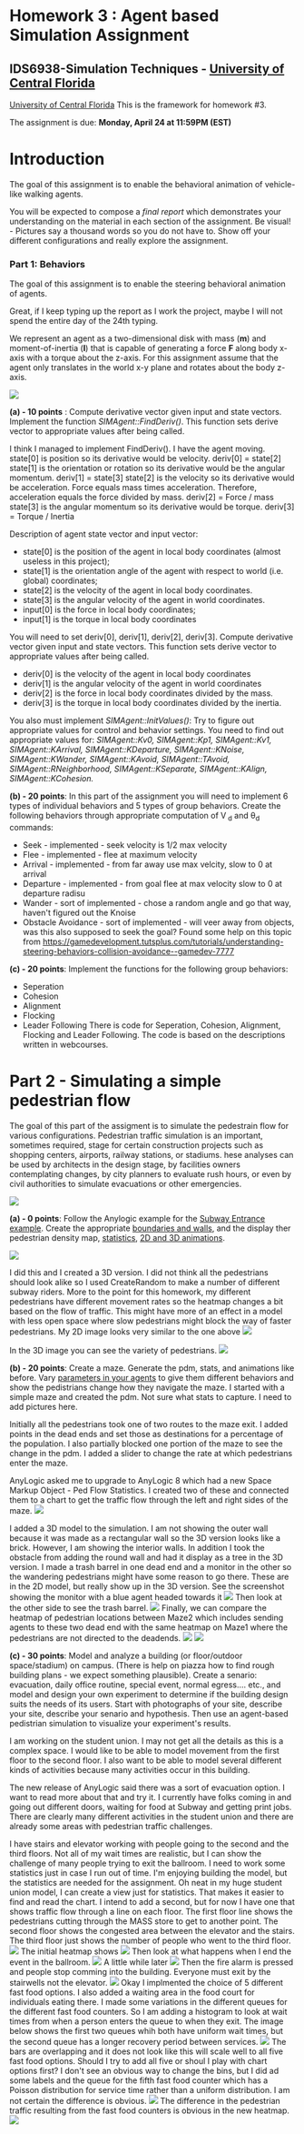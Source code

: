 # Homework 3 : Agent based Simulation Assignment 

## IDS6938-Simulation Techniques - [University of Central Florida](http://www.ist.ucf.edu/grad/)

[University of Central Florida](http://www.ist.ucf.edu/grad/)
This is the framework for homework #3. 

The assignment is due: **Monday, April  24 at 11:59PM (EST)**

# Introduction
The goal of this assignment is to enable the behavioral animation of vehicle-like walking agents. 

You will be expected to compose a *final report* which demonstrates your understanding on the material in each section of the assignment. Be visual! - Pictures say a thousand words so you do not have to. Show off your different configurations and really explore the assignment.


### Part 1: Behaviors

The goal of this assignment is to enable the steering behavioral animation of agents.

Great, if I keep typing up the report as I work the project, maybe I will not spend the entire day of the 24th typing.

We represent an agent as a two-dimensional disk with mass (**m**) and moment-of-inertia (**I**) that is capable of generating a force **F** along body x-axis with a torque about the z-axis. For this assignment assume that the agent only translates in the world x-y plane and rotates about the body z-axis.

![](images/behavior.png?raw=true)

**(a) - 10 points** : Compute derivative vector given input and state vectors. Implement the function *SIMAgent::FindDeriv()*. This function sets derive vector to appropriate values after being called.

I think I managed to implement FindDeriv().  I have the agent moving.
state[0] is position so its derivative would be velocity.  deriv[0] = state[2]
state[1] is the orientation or rotation so its derivative would be the angular momentum.  deriv[1] = state[3]
state[2] is the velocity so its derivative would be acceleration.  Force equals mass times acceleration.  Therefore, acceleration equals the force divided by mass.  deriv[2] = Force / mass
state[3] is the angular momentum so its derivative would be torque.  deriv[3] = Torque / Inertia

Description of agent state vector and input vector:  
* state[0] is the position of the agent in local body coordinates (almost useless in this project);  
* state[1] is the orientation angle of the agent with respect to world (i.e. global) coordinates;  
* state[2] is the velocity of the agent  in local body coordinates.  
* state[3] is the angular velocity of the agent in world coordinates. 
* input[0] is the force in local body coordinates;  
* input[1] is the torque in local body coordinates

You will need to set deriv[0], deriv[1], deriv[2], deriv[3]. Compute derivative vector given input and state vectors. This function sets derive vector to appropriate values after being called. 
* deriv[0] is the velocity of the agent  in local body coordinates
* deriv[1] is the angular velocity of the agent in world coordinates
* deriv[2] is the force in local body coordinates divided by the mass.
* deriv[3] is the torque in local body coordinates divided by the inertia.

You also must implement *SIMAgent::InitValues()*: Try to figure out appropriate values for control and behavior settings. You need to find out appropriate values for: *SIMAgent::Kv0, SIMAgent::Kp1, SIMAgent::Kv1, SIMAgent::KArrival, SIMAgent::KDeparture,
SIMAgent::KNoise,	SIMAgent::KWander, SIMAgent::KAvoid, SIMAgent::TAvoid, SIMAgent::RNeighborhood, SIMAgent::KSeparate, SIMAgent::KAlign, SIMAgent::KCohesion.*


**(b) - 20 points**: In this part of the assignment you will need to implement 6 types of individual behaviors and 5 types of group behaviors. Create the following behaviors through appropriate computation of V<sub> d</sub>  and θ<sub>d</sub>  commands:
* Seek - implemented - seek velocity is 1/2 max velocity
* Flee - implemented - flee at maximum velocity
* Arrival - implemented - from far away use max velcity, slow to 0 at arrival
* Departure - implemented - from goal flee at max velocity slow to 0 at departure radisu
* Wander - sort of implemented - chose a random angle and go that way, haven't figured out the Knoise
* Obstacle Avoidance - sort of implemented - will veer away from objects, was this also supposed to seek the goal?
Found some help on this topic from
https://gamedevelopment.tutsplus.com/tutorials/understanding-steering-behaviors-collision-avoidance--gamedev-7777

**(c) - 20 points**: Implement the functions for the following group behaviors: 
* Seperation
* Cohesion 
* Alignment 
* Flocking
* Leader Following
There is code for Seperation, Cohesion, Alignment, Flocking and Leader Following.  The code is based on the descriptions written in webcourses.
# Part 2 - Simulating a simple pedestrian flow

The goal of this part of the assigment is to simulate the pedestrain flow for various configurations. Pedestrian traffic simulation is an important, sometimes required, stage for certain construction projects such as shopping centers, airports, railway stations, or stadiums. hese analyses can be used by architects in the design stage, by facilities owners contemplating changes, by city planners to evaluate rush hours, or even by civil authorities to simulate evacuations or other emergencies. 

![](images/flow.png?raw=true)

**(a) - 0 points**: Follow the Anylogic example for the [Subway Entrance example](https://help.anylogic.com/index.jsp?topic=/com.xj.anylogic.help/html/_PL/tutorial/Subway_Entrance.html). Create the appropriate [boundaries and walls](https://help.anylogic.com/index.jsp?topic=/com.xj.anylogic.help/html/markup/Wall.html), and the display ther pedestrian density map, [statistics](https://help.anylogic.com/index.jsp?nav=/4_1_5), [2D and 3D animations](https://help.anylogic.com/index.jsp?topic=/com.xj.anylogic.help/html/_PL/reference/Animation.html).

![](images/density.png?raw=true)

I did this and I created a 3D version.  I did not think all the pedestrians should look alike so I used CreateRandom to make a number of different subway riders.  More to the point for this homework, my different pedestrians have different movement rates so the heatmap changes a bit based on the flow of traffic.  This might have more of an effect in a model with less open space where slow pedestrians might block the way of faster pedestrians.
My 2D image looks very similar to the one above 
![](images/subway2d.png)

In the 3D image you can see the variety of pedestrians.
![](images/subway3d.png)

**(b) - 20 points**: Create a maze. Generate the pdm, stats, and animations like before. Vary [parameters in your agents](https://help.anylogic.com/index.jsp?topic=/com.xj.anylogic.help/html/_PL/reference/Attributes.html) to give them different behaviors and show the pedistrians change how they navigate the maze.
I started with a simple maze and created the pdm.  Not sure what stats to capture.  I need to add pictures here.

Initially all the pedestrians took one of two routes to the maze exit.  I added points in the dead ends and set those as destinations for a percentage of the population.  I also partially blocked one portion of the maze to see the change in the pdm.  I added a slider to change the rate at which pedestrians enter the maze.  

AnyLogic asked me to upgrade to AnyLogic 8 which had a new Space Markup Object - Ped Flow Statistics.  I created two of these and connected them to a chart to get the traffic flow through the left and right sides of the maze.   ![](images/Maze2-inuse.png)


I added a 3D model to the simulation.  I am not showing the outer wall because it was made as a rectangular wall so the 3D version looks like a brick.  However, I am showing the interior walls. In addition I took the obstacle from adding the round wall and had it display as a tree in the 3D version.  I made a trash barrel in one dead end and a monitor in the other so the wandering pedestrians might have some reason to go there.  These are in the 2D model, but really show up in the 3D version.  See the screenshot showing the monitor with a blue agent headed towards it
![](images/Maze2-3D1.png)
Then look at the other side to see the trash barrel.
![](images/Maze2-3D2.png)
Finally, we can compare the heatmap of pedestrian locations between Maze2 which includes sending agents to these two dead end with the same heatmap on Maze1 where the pedestrians are not directed to the deadends.
![](images/Maze2-inuse2.png)
![](images/Maze1.png)

**(c) - 30 points**: Model and analyze a building (or floor/outdoor space/stadium) on campus. (There is help on piazza how to find rough building plans - we expect something plausible). Create a senario: evacuation, daily office routine, special event, normal egress.... etc., and model and design your own experiment to determine if the building design suits the needs of its users. Start with photographs of your site, describe your site, describe your senario and hypothesis. Then use an agent-based pedistrian simulation to visualize your experiment's results.

I am working on the student union.  I may not get all the details as this is a complex space.  I would like to be able to model movement from the first floor to the second floor.  I also want to be able to model several different kinds of activities because many activities occur in this building.  

The new release of AnyLogic said there was a sort of evacuation option.  I want to read more about that and try it.  I currently have folks coming in and going out different doors, waiting for food at Subway and getting print jobs.  There are clearly many different activities in the student union and there are already some areas with pedestrian traffic challenges.

I have stairs and elevator working with people going to the second and the third floors.  Not all of my wait times are realistic, but I can show the challenge of many people trying to exit the ballroom.
I need to work some statistics just in case I run out of time.  I'm enjoying building the model, but the statistics are needed for the assignment. Oh neat in my huge student union model, I can create a view just for statistics.  That makes it easier to find and read the chart.  I intend to add a second, but for now I have one that shows traffic flow through a line on each floor.  The first floor line shows the pedestrians cutting through the MASS store to get to another point.  The second floor shows the congested area between the elevator and the stairs.  The third floor just shows the number of people who went to the third floor.
![](images/su-statistics1.png)
The initial heatmap shows
![](images/su-heatmap1.png)
Then look at what happens when I end the event in the ballroom.
![](images/su-heatmap2.png)
A little while later
![](images/su-heatmap3.png)
Then the fire alarm is pressed and people stop comming into the building.  Everyone must exit by the stairwells not the elevator.
![](images/su-heatmap4.png)
Okay I implmented the choice of 5 different fast food options. I also added a waiting area in the food court for individuals eating there.  I made some variations in the different queues for the different fast food counters.  So I am adding a histogram to look at wait times from when a person enters the queue to when they exit.  The image below shows the first two queues whih both have uniform wait times, but the second queue has a longer recovery period between services.
![](images/su-ffstats2.png)
The bars are overlapping and it does not look like this will scale well to all five fast food options.  Should I try to add all five or shoul I play with chart options first? I don't see an obvious way to change the bins, but I did ad some labels and the queue for the fifth fast food counter which has a Poisson distribution for service time rather than a uniform distribution.  I am not certain the difference is obvious.
![](images/su-stats3.png)
The difference in the pedestrian traffic resulting from the fast food counters is obvious in the new heatmap.
![](images/su-ffheatmap.png)

